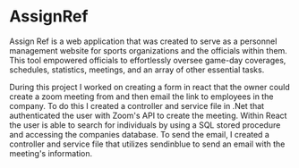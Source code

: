 # AssignRef

Assign Ref is a web application that was created to serve as a personnel management website for sports
organizations and the officials within them. This tool empowered officials to effortlessly oversee game-day
coverages, schedules, statistics, meetings, and an array of other essential tasks. 

During this project I worked on creating a form in react that the owner could create a zoom meeting from and then email the link to employees in the company. To do this I created a controller and service file in .Net that authenticated the user with Zoom's API to create the meeting. Within React the user is able to search for individuals by using a SQL stored procedure and accessing the companies database. To send the email, I created a controller and service file that utilizes sendinblue to send an email with the meeting's information.  
